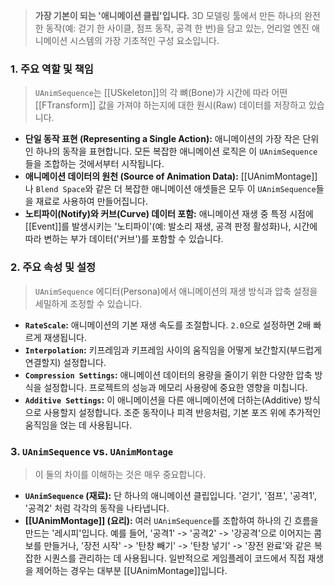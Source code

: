 > **가장 기본이 되는 '애니메이션 클립'입니다.** 3D 모델링 툴에서 만든 하나의 완전한 동작(예: 걷기 한 사이클, 점프 동작, 공격 한 번)을 담고 있는, 언리얼 엔진 애니메이션 시스템의 가장 기초적인 구성 요소입니다.

### **1. 주요 역할 및 책임**
> `UAnimSequence`는 [[USkeleton]]의 각 뼈(Bone)가 시간에 따라 어떤 [[FTransform]] 값을 가져야 하는지에 대한 원시(Raw) 데이터를 저장하고 있습니다.
* **단일 동작 표현 (Representing a Single Action):**
    애니메이션의 가장 작은 단위인 하나의 동작을 표현합니다. 모든 복잡한 애니메이션 로직은 이 `UAnimSequence`들을 조합하는 것에서부터 시작됩니다.
* **애니메이션 데이터의 원천 (Source of Animation Data):**
    [[UAnimMontage]]나 `Blend Space`와 같은 더 복잡한 애니메이션 애셋들은 모두 이 `UAnimSequence`들을 재료로 사용하여 만들어집니다.
* **노티파이(Notify)와 커브(Curve) 데이터 포함:**
    애니메이션 재생 중 특정 시점에 [[Event]]를 발생시키는 '노티파이'(예: 발소리 재생, 공격 판정 활성화)나, 시간에 따라 변하는 부가 데이터('커브')를 포함할 수 있습니다.

### **2. 주요 속성 및 설정**
> `UAnimSequence` 에디터(Persona)에서 애니메이션의 재생 방식과 압축 설정을 세밀하게 조정할 수 있습니다.
* **`RateScale`:**
    애니메이션의 기본 재생 속도를 조절합니다. `2.0`으로 설정하면 2배 빠르게 재생됩니다.
* **`Interpolation`:**
    키프레임과 키프레임 사이의 움직임을 어떻게 보간할지(부드럽게 연결할지) 설정합니다.
* **`Compression Settings`:**
    애니메이션 데이터의 용량을 줄이기 위한 다양한 압축 방식을 설정합니다. 프로젝트의 성능과 메모리 사용량에 중요한 영향을 미칩니다.
* **`Additive Settings`:**
    이 애니메이션을 다른 애니메이션에 더하는(Additive) 방식으로 사용할지 설정합니다. 조준 동작이나 피격 반응처럼, 기본 포즈 위에 추가적인 움직임을 얹는 데 사용됩니다.

### **3. `UAnimSequence` vs. `UAnimMontage`**
> 이 둘의 차이를 이해하는 것은 매우 중요합니다.
* **`UAnimSequence` (재료):**
    단 하나의 애니메이션 클립입니다. '걷기', '점프', '공격1', '공격2' 처럼 각각의 동작을 나타냅니다.
* **[[UAnimMontage]] (요리):**
    여러 `UAnimSequence`를 조합하여 하나의 긴 흐름을 만드는 '레시피'입니다. 예를 들어, '공격1' -> '공격2' -> '강공격'으로 이어지는 콤보를 만들거나, '장전 시작' -> '탄창 빼기' -> '탄창 넣기' -> '장전 완료'와 같은 복잡한 시퀀스를 관리하는 데 사용됩니다. 일반적으로 게임플레이 코드에서 직접 재생을 제어하는 경우는 대부분 [[UAnimMontage]]입니다.